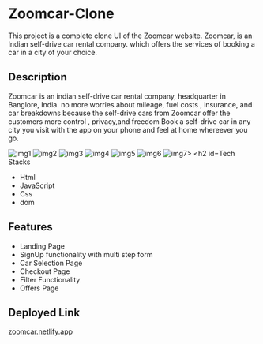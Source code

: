 # Zoomcar-Clone

This project is a complete clone UI of the Zoomcar website. Zoomcar, is an Indian self-drive car rental company. which offers the services of booking a car in a city of your choice.

## Description

Zoomcar is an indian self-drive car rental company, headquarter in Banglore, India. no more worries about mileage, fuel costs , insurance, and car breakdowns because the self-drive cars from Zoomcar offer the customers more control , privacy,and freedom Book a self-drive car in any city you visit with the app on your phone and feel at home whereever you go.

<img src="https://i.postimg.cc/9MWNhqM0/Screenshot-1097.png" alt="img1">
<img src="https://i.postimg.cc/9MWNhqM0/Screenshot-1098.png" alt="img2">
<img src="https://i.postimg.cc/9MWNhqM0/Screenshot-1099.png" alt="img3">
<img src="https://i.postimg.cc/9MWNhqM0/Screenshot-1100.png" alt="img4">
<img src="https://i.postimg.cc/9MWNhqM0/Screenshot-1101.png" alt="img5">
<img src="https://i.postimg.cc/9MWNhqM0/Screenshot-1102.png" alt="img6">
<img src="https://i.postimg.cc/9MWNhqM0/Screenshot-103.png" alt="img7>

## Tech Stacks

- Html
- JavaScript
- Css
- dom

## Features

- Landing Page
- SignUp functionality with multi step form
- Car Selection Page
- Checkout Page
- Filter Functionality
- Offers Page

## Deployed Link

<a href="https://zoomcar2327.netlify.app/l">zoomcar.netlify.app</a>
